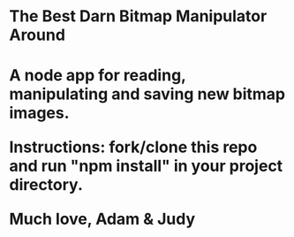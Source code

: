 <h1>The Best Darn Bitmap Manipulator Around<h1>
A node app for reading, manipulating and saving new bitmap images.

Instructions: fork/clone this repo and run "npm install" in your project directory.

Much love,
Adam & Judy
